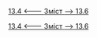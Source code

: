 [13.4 <--- ](13_4.md) [   Зміст   ](README.md) [--> 13.6](13_6.md)



[13.4 <--- ](13_4.md) [   Зміст   ](README.md) [--> 13.6](13_6.md)